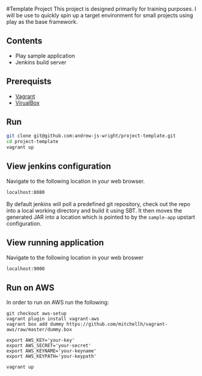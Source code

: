 #Template Project
This project is designed primarily for training purposes. I will be use to quickly spin up a target environment for small projects using play as the base framework.

## Contents
- Play sample application
- Jenkins build server

## Prerequists
- [Vagrant](vagrantup.com)
- [VirualBox](https://www.virtualbox.org/)

## Run
```bash
git clone git@github.com:andrew-js-wright/project-template.git
cd project-template
vagrant up
```

## View jenkins configuration
Navigate to the following location in your web browser.
```bash
localhost:8080
```
By default jenkins will poll a predefined git repository, check out the repo into a local working directory and build it using SBT. 
It then moves the generated JAR into a location which is pointed to by the `sample-app` upstart configuration.

## View running application
Navigate to the following location in your web broswer
```bash
localhost:9000
```

## Run on AWS
In order to run on AWS run the following:

```
git checkout aws-setup
vagrant plugin install vagrant-aws
vagrant box add dummy https://github.com/mitchellh/vagrant-aws/raw/master/dummy.box

export AWS_KEY='your-key'
export AWS_SECRET='your-secret'
export AWS_KEYNAME='your-keyname'
export AWS_KEYPATH='your-keypath'

vagrant up
```
